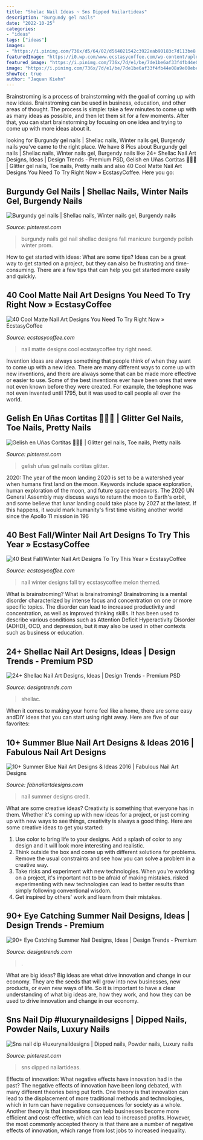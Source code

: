 ```yaml
---
title: "Shelac Nail Ideas ~ Sns Dipped Nailartideas"
description: "Burgundy gel nails"
date: "2022-10-25"
categories:
- "ideas"
tags: ["ideas"]
images:
- "https://i.pinimg.com/736x/d5/64/02/d564021542c3922eab90183c7d113be8.jpg"
featuredImage: "https://i0.wp.com/www.ecstasycoffee.com/wp-content/uploads/2016/10/Black-and-melon-themed-winter-nail-art.jpg?resize=600%2C744"
featured_image: "https://i.pinimg.com/736x/7d/e1/be/7de1be6af33f4fb44e08a9e00ebef44f.jpg"
image: "https://i.pinimg.com/736x/7d/e1/be/7de1be6af33f4fb44e08a9e00ebef44f.jpg"
ShowToc: true
author: "Jaquan Kiehn"
---
```



Brainstroming is a process of brainstorming with the goal of coming up with new ideas. Brainstroming can be used in business, education, and other areas of thought. The process is simple: take a few minutes to come up with as many ideas as possible, and then let them sit for a few moments. After that, you can start brainstorming by focusing on one idea and trying to come up with more ideas about it.

	

		
looking for Burgundy gel nails | Shellac nails, Winter nails gel, Burgendy nails you've came to the right place. We have 8 Pics about Burgundy gel nails | Shellac nails, Winter nails gel, Burgendy nails like 24+ Shellac Nail Art Designs, Ideas | Design Trends - Premium PSD, Gelish en Uñas Cortitas 💅🏻💜 | Glitter gel nails, Toe nails, Pretty nails and also 40 Cool Matte Nail Art Designs You Need To Try Right Now » EcstasyCoffee. Here you go:
		
    
## Burgundy Gel Nails | Shellac Nails, Winter Nails Gel, Burgendy Nails

<img loading=lazy src="https://i.pinimg.com/736x/7d/e1/be/7de1be6af33f4fb44e08a9e00ebef44f.jpg" onerror="this.onerror=null;this.src='https://tse2.mm.bing.net/th?id=OIP.nXaVvKcoL2p7E83u1ClHTgHaFj&amp;pid=15.1';" alt="Burgundy gel nails | Shellac nails, Winter nails gel, Burgendy nails">

_Source: pinterest.com_

>burgundy nails gel nail shellac designs fall manicure burgendy polish winter prom. 

	

How to get started with ideas: What are some tips?
Ideas can be a great way to get started on a project, but they can also be frustrating and time-consuming. There are a few tips that can help you get started more easily and quickly.

    
## 40 Cool Matte Nail Art Designs You Need To Try Right Now » EcstasyCoffee

<img loading=lazy src="https://i2.wp.com/www.ecstasycoffee.com/wp-content/uploads/2016/09/Matte-Nail-Art-Ideas-@EcstasyCoffee-14.jpg?resize=564%2C564" onerror="this.onerror=null;this.src='https://tse2.mm.bing.net/th?id=OIP.MLXGtIEtXrQXnSjNwR8R3AHaHa&amp;pid=15.1';" alt="40 Cool Matte Nail Art Designs You Need To Try Right Now » EcstasyCoffee">

_Source: ecstasycoffee.com_

>nail matte designs cool ecstasycoffee try right need. 

	

Invention ideas are always something that people think of when they want to come up with a new idea. There are many different ways to come up with new inventions, and there are always some that can be made more effective or easier to use. Some of the best inventions ever have been ones that were not even known before they were created. For example, the telephone was not even invented until 1795, but it was used to call people all over the world.

    
## Gelish En Uñas Cortitas 💅🏻💜 | Glitter Gel Nails, Toe Nails, Pretty Nails

<img loading=lazy src="https://i.pinimg.com/736x/bb/86/d7/bb86d795be1ab729265abef87b79a6a2.jpg" onerror="this.onerror=null;this.src='https://tse1.mm.bing.net/th?id=OIP.pnU8m4W0zrX66Ti7pTOwvAHaHj&amp;pid=15.1';" alt="Gelish en Uñas Cortitas 💅🏻💜 | Glitter gel nails, Toe nails, Pretty nails">

_Source: pinterest.com_

>gelish uñas gel nails cortitas glitter. 

	

2020: The year of the moon landing
2020 is set to be a watershed year when humans first land on the moon. Keywords include space exploration, human exploration of the moon, and future space endeavors. The 2020 UN General Assembly may discuss ways to return the moon to Earth's orbit, and some believe that lunar landing could take place by 2027 at the latest. If this happens, it would mark humanity's first time visiting another world since the Apollo 11 mission in 196
    
## 40 Best Fall/Winter Nail Art Designs To Try This Year » EcstasyCoffee

<img loading=lazy src="https://i0.wp.com/www.ecstasycoffee.com/wp-content/uploads/2016/10/Black-and-melon-themed-winter-nail-art.jpg?resize=600%2C744" onerror="this.onerror=null;this.src='https://tse1.mm.bing.net/th?id=OIP.ebHye5IUVyzeJzk62mFDEwHaJL&amp;pid=15.1';" alt="40 Best Fall/Winter Nail Art Designs To Try This Year » EcstasyCoffee">

_Source: ecstasycoffee.com_

>nail winter designs fall try ecstasycoffee melon themed. 

	

What is brainstroming?
What is brainstroming? Brainstroming is a mental disorder characterized by intense focus and concentration on one or more specific topics. The disorder can lead to increased productivity and concentration, as well as improved thinking skills. It has been used to describe various conditions such as Attention Deficit Hyperactivity Disorder (ADHD), OCD, and depression, but it may also be used in other contexts such as business or education.

    
## 24+ Shellac Nail Art Designs, Ideas | Design Trends - Premium PSD

<img loading=lazy src="https://images.designtrends.com/wp-content/uploads/2016/02/19055253/Colorful-Shellac-Nail-Design.jpg" onerror="this.onerror=null;this.src='https://tse2.mm.bing.net/th?id=OIP.n-pKBy9DFV8vogAqwChPrwHaJQ&amp;pid=15.1';" alt="24+ Shellac Nail Art Designs, Ideas | Design Trends - Premium PSD">

_Source: designtrends.com_

>shellac. 

	

When it comes to making your home feel like a home, there are some easy andDIY ideas that you can start using right away. Here are five of our favorites: 

    
## 10+ Summer Blue Nail Art Designs &amp; Ideas 2016 | Fabulous Nail Art Designs

<img loading=lazy src="http://fabnailartdesigns.com/wp-content/uploads/2016/05/10-Summer-Blue-Nail-Art-Designs-Ideas-2016-6.jpg" onerror="this.onerror=null;this.src='https://tse3.mm.bing.net/th?id=OIP.5PajgsWWDQBO4YeZZ6BhaQHaJ4&amp;pid=15.1';" alt="10+ Summer Blue Nail Art Designs &amp; Ideas 2016 | Fabulous Nail Art Designs">

_Source: fabnailartdesigns.com_

>nail summer designs credit. 

	

What are some creative ideas?
Creativity is something that everyone has in them. Whether it's coming up with new ideas for a project, or just coming up with new ways to see things, creativity is always a good thing. Here are some creative ideas to get you started: 
1) Use color to bring life to your designs. Add a splash of color to any design and it will look more interesting and realistic. 
2) Think outside the box and come up with different solutions for problems. Remove the usual constraints and see how you can solve a problem in a creative way. 
3) Take risks and experiment with new technologies. When you're working on a project, it's important not to be afraid of making mistakes. risked experimenting with new technologies can lead to better results than simply following conventional wisdom. 
4) Get inspired by others' work and learn from their mistakes.

    
## 90+ Eye Catching Summer Nail Designs, Ideas | Design Trends - Premium

<img loading=lazy src="https://images.designtrends.com/wp-content/uploads/2015/10/06082102/Simple-Pink-Summer-Nail-Designs.jpg" onerror="this.onerror=null;this.src='https://tse4.mm.bing.net/th?id=OIP.wWFTRnkWM_akuD791DT1JQHaFj&amp;pid=15.1';" alt="90+ Eye Catching Summer Nail Designs, Ideas | Design Trends - Premium">

_Source: designtrends.com_

>. 

	

What are big ideas?
Big ideas are what drive innovation and change in our economy. They are the seeds that will grow into new businesses, new products, or even new ways of life. So it is important to have a clear understanding of what big ideas are, how they work, and how they can be used to drive innovation and change in our economy.

    
## Sns Nail Dip #luxurynaildesigns | Dipped Nails, Powder Nails, Luxury Nails

<img loading=lazy src="https://i.pinimg.com/736x/d5/64/02/d564021542c3922eab90183c7d113be8.jpg" onerror="this.onerror=null;this.src='https://tse3.mm.bing.net/th?id=OIP.pGFg9hnvXWsgcvjFifCN6QHaJ3&amp;pid=15.1';" alt="Sns nail dip #luxurynaildesigns | Dipped nails, Powder nails, Luxury nails">

_Source: pinterest.com_

>sns dipped nailartideas. 

	

Effects of innovation: What negative effects have innovation had in the past?
The negative effects of innovation have been long debated, with many different theories being put forth. One theory is that innovation can lead to the displacement of more traditional methods and technologies, which in turn can have negative consequences for society as a whole. Another theory is that innovations can help businesses become more efficient and cost-effective, which can lead to increased profits. However, the most commonly accepted theory is that there are a number of negative effects of innovation, which range from lost jobs to increased inequality.

